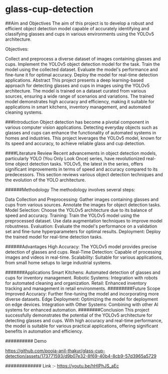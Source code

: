 # glass-cup-detection
##Aim and Objectives
The aim of this project is to develop a robust and efficient object detection model capable of accurately identifying and classifying glasses and cups in various environments using the YOLOv5 architecture.

Objectives:

Collect and preprocess a diverse dataset of images containing glasses and cups.
Implement the YOLOv5 object detection model for the task.
Train the model using the collected dataset.
Evaluate the model's performance and fine-tune it for optimal accuracy.
Deploy the model for real-time detection applications.
Abstract
This project presents a deep learning-based approach for detecting glasses and cups in images using the YOLOv5 architecture. The model is trained on a dataset curated from various sources, ensuring a wide range of scenarios and variations. The trained model demonstrates high accuracy and efficiency, making it suitable for applications in smart kitchens, inventory management, and automated cleaning systems.

###Introduction
Object detection has become a pivotal component in various computer vision applications. Detecting everyday objects such as glasses and cups can enhance the functionality of automated systems in homes and industries. This project leverages the YOLOv5 model, known for its speed and accuracy, to achieve reliable glass and cup detection.

####Literature Review
Recent advancements in object detection models, particularly YOLO (You Only Look Once) series, have revolutionized real-time object detection tasks. YOLOv5, the latest in the series, offers significant improvements in terms of speed and accuracy compared to its predecessors. This section reviews various object detection techniques and the evolution of the YOLO architecture.

######Methodology
The methodology involves several steps:

Data Collection and Preprocessing: Gather images containing glasses and cups from various sources. Annotate the images for object detection tasks.
Model Selection: Choose the YOLOv5 architecture due to its balance of speed and accuracy.
Training: Train the YOLOv5 model using the preprocessed dataset. Use data augmentation techniques to improve model robustness.
Evaluation: Evaluate the model's performance on a validation set and fine-tune hyperparameters for optimal results.
Deployment: Deploy the trained model for real-time detection tasks.

######Advantages
High Accuracy: The YOLOv5 model provides precise detection of glasses and cups.
Real-Time Detection: Capable of processing images and videos in real-time.
Scalability: Suitable for various applications, from small home setups to large industrial systems.

#######Applications
Smart Kitchens: Automated detection of glasses and cups for inventory management.
Robotic Systems: Integration with robots for automated cleaning and organization.
Retail: Enhanced inventory tracking and management in retail environments.
#########Future Scope
Improved Accuracy: Further fine-tuning the model and incorporating more diverse datasets.
Edge Deployment: Optimizing the model for deployment on edge devices.
Integration with Other Systems: Combining with other AI systems for enhanced automation.
########Conclusion
This project successfully demonstrates the potential of the YOLOv5 architecture for detecting glasses and cups. With high accuracy and real-time performance, the model is suitable for various practical applications, offering significant benefits in automation and efficiency.


########## Demo 




https://github.com/pooja-anil-thakur/glass-cup-detection/assets/173771593/d9b07e32-8f69-40b4-8cb9-57d3965a5729

############# Link :- https://youtu.be/hHIPhJS_aEc

